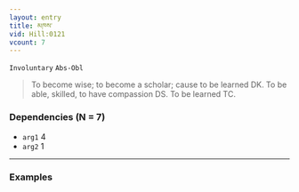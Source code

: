 ```yaml
---
layout: entry
title: མཁས་
vid: Hill:0121
vcount: 7
---
```

`Involuntary` `Abs-Obl`
> To become wise; to become a scholar; cause to be learned DK\.
 To be able, skilled, to have compassion DS\.
 To be learned TC\.

### Dependencies (N = 7)
* `arg1` 4
* `arg2` 1

---

### Examples




